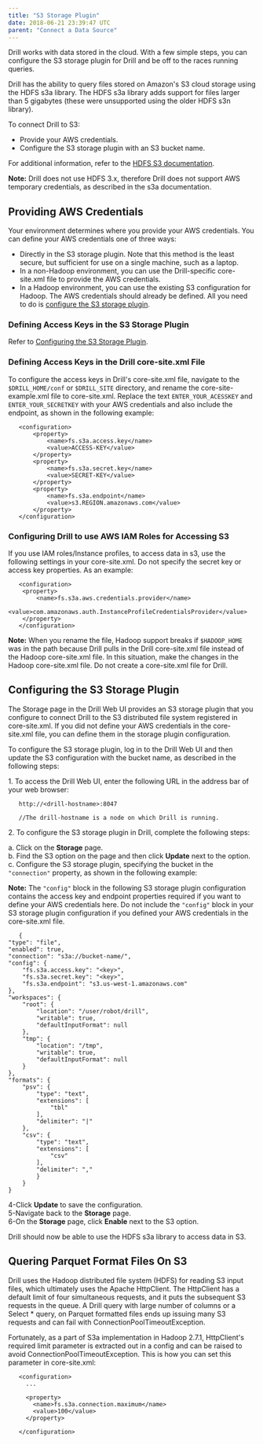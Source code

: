 ```yaml
---
title: "S3 Storage Plugin"
date: 2018-06-21 23:39:47 UTC
parent: "Connect a Data Source"
---
```

Drill works with data stored in the cloud. With a few simple steps, you can configure the S3 storage plugin for Drill and be off to the races running queries. 

Drill has the ability to query files stored on Amazon's S3 cloud storage using the HDFS s3a library. The HDFS s3a library adds support for files larger than 5 gigabytes (these were unsupported using the older HDFS s3n library).

To connect Drill to S3:  


- Provide your AWS credentials.   
- Configure the S3 storage plugin with an S3 bucket name.  

For additional information, refer to the [HDFS S3 documentation](https://hadoop.apache.org/docs/stable/hadoop-aws/tools/hadoop-aws/index.html).   

**Note:** Drill does not use HDFS 3.x, therefore Drill does not support AWS temporary credentials, as described in the s3a documentation.


## Providing AWS Credentials  

Your environment determines where you provide your AWS credentials. You can define your AWS credentials one of three ways:  

- Directly in the S3 storage plugin. Note that this method is the least secure, but sufficient for use on a single machine, such as a laptop.  
- In a non-Hadoop environment, you can use the Drill-specific core-site.xml file to provide the AWS credentials.  
- In a Hadoop environment, you can use the existing S3 configuration for Hadoop. The AWS credentials should already be defined. All you need to do is [configure the S3 storage plugin]({{site.baseurl}}/docs/s3-storage-plugin/#configuring-the-s3-storage-plugin).  

### Defining Access Keys in the S3 Storage Plugin  

Refer to [Configuring the S3 Storage Plugin]({{site.baseurl}}/docs/s3-storage-plugin/#configuring-the-s3-storage-plugin). 

### Defining Access Keys in the Drill core-site.xml File

To configure the access keys in Drill's core-site.xml file, navigate to the `$DRILL_HOME/conf` or `$DRILL_SITE` directory, and rename the core-site-example.xml file to core-site.xml. Replace the text `ENTER_YOUR_ACESSKEY` and `ENTER_YOUR_SECRETKEY` with your AWS credentials and also include the endpoint, as shown in the following example:   

       <configuration>
           <property>
               <name>fs.s3a.access.key</name>
               <value>ACCESS-KEY</value>
           </property>
           <property>
               <name>fs.s3a.secret.key</name>
               <value>SECRET-KEY</value>
           </property>
           <property>
               <name>fs.s3a.endpoint</name>
               <value>s3.REGION.amazonaws.com</value>
           </property>
       </configuration>  

### Configuring Drill to use AWS IAM Roles for Accessing S3

If you use IAM roles/Instance profiles, to access data in s3, use the following settings in your core-site.xml. Do not specify the secret key or access key properties. As an example:

       <configuration>
		<property>
		    <name>fs.s3a.aws.credentials.provider</name>
		    <value>com.amazonaws.auth.InstanceProfileCredentialsProvider</value>
		</property>
       </configuration>            

**Note:** When you rename the file, Hadoop support breaks if `$HADOOP_HOME` was in the path because Drill pulls in the Drill core-site.xml file instead of the Hadoop core-site.xml file. In this situation, make the changes in the Hadoop core-site.xml file. Do not create a core-site.xml file for Drill.  

## Configuring the S3 Storage Plugin

The Storage page in the Drill Web UI provides an S3 storage plugin that you configure to connect Drill to the S3 distributed file system registered in core-site.xml. If you did not define your AWS credentials in the core-site.xml file, you can define them in the storage plugin configuration.   

To configure the S3 storage plugin, log in to the Drill Web UI and then update the S3 configuration with the bucket name, as described in the following steps:   

1\. To access the Drill Web UI, enter the following URL in the address bar of your web browser:  

       http://<drill-hostname>:8047  
  
       //The drill-hostname is a node on which Drill is running.  

2\. To configure the S3 storage plugin in Drill, complete the following steps:  

   a\. Click on the **Storage** page.  
   b\. Find the S3 option on the page and then click **Update** next to the option.  
   c\. Configure the S3 storage plugin, specifying the bucket in the `"connection"` property, as shown in the following example:  

**Note:** The `"config"` block in the following S3 storage plugin configuration contains the access key and endpoint properties required if you want to define your AWS credentials here. Do not include the `"config"` block in your S3 storage plugin configuration if you defined your AWS credentials in the core-site.xml file.   

       {
	"type": "file",
	"enabled": true,
	"connection": "s3a://bucket-name/",
	"config": {
		"fs.s3a.access.key": "<key>",
		"fs.s3a.secret.key": "<key>",
		"fs.s3a.endpoint": "s3.us-west-1.amazonaws.com"
	},
	"workspaces": {
		"root": {
			"location": "/user/robot/drill",
			"writable": true,
			"defaultInputFormat": null
		},
		"tmp": {
			"location": "/tmp",
			"writable": true,
			"defaultInputFormat": null
		}
	},
	"formats": {
		"psv": {
			"type": "text",
			"extensions": [
				"tbl"
			],
			"delimiter": "|"
		},
		"csv": {
			"type": "text",
			"extensions": [
				"csv"
			],
			"delimiter": ","
		    }
	    }
    }
          
         
4-Click **Update** to save the configuration.  
5-Navigate back to the **Storage** page.  
6-On the **Storage** page, click **Enable** next to the S3 option.  
	
Drill should now be able to use the HDFS s3a library to access data in S3.


## Quering Parquet Format Files On S3 

Drill uses the Hadoop distributed file system (HDFS) for reading S3 input files, which ultimately uses the Apache HttpClient. The HttpClient has a default limit of four simultaneous requests, and it puts the subsequent S3 requests in the queue. A Drill query with large number of columns or a Select * query, on Parquet formatted files ends up issuing many S3 requests and can fail with ConnectionPoolTimeoutException.   

Fortunately, as a part of S3a implementation in Hadoop 2.7.1, HttpClient's required limit parameter is extracted out in a config and can be raised to avoid ConnectionPoolTimeoutException. This is how you can set this parameter in core-site.xml:


       <configuration>
         ...
         
         <property>
           <name>fs.s3a.connection.maximum</name>
           <value>100</value>
         </property>
       
       </configuration>

